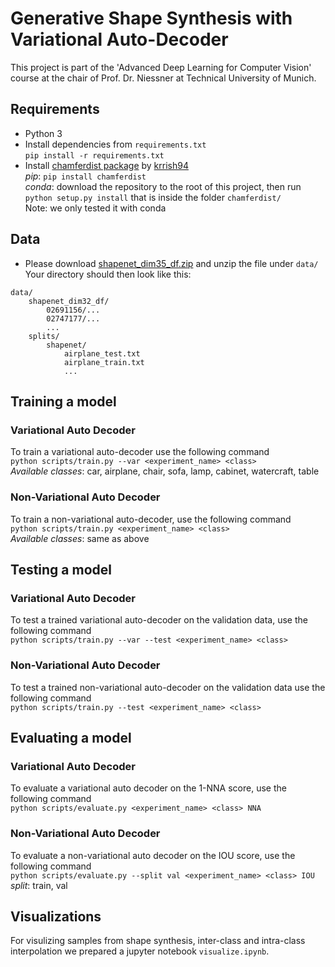 # Generative Shape Synthesis with Variational Auto-Decoder
This project is part of the 'Advanced Deep Learning for Computer Vision' course at the chair of Prof. Dr. Niessner at Technical University of Munich.

## Requirements
- Python 3
- Install dependencies from ```requirements.txt```  
```pip install -r requirements.txt```
- Install [chamferdist package](https://github.com/krrish94/chamferdist) by [krrish94](https://github.com/krrish94)  
*pip*: ```pip install chamferdist```  
*conda*: download the repository to the root of this project, then run ```python setup.py install``` that is inside the folder ```chamferdist/```  
Note: we only tested it with conda

## Data
- Please download [shapenet_dim35_df.zip](https://drive.google.com/file/d/1-0WDifB7km53JgfsTSEjxIXTakFilEEE/view?usp=sharing) and unzip the file under ```data/```
Your directory should then look like this:
```
data/
    shapenet_dim32_df/
        02691156/...
        02747177/...
        ...
    splits/
        shapenet/
            airplane_test.txt
            airplane_train.txt
            ...
```

## Training a model
### Variational Auto Decoder
To train a variational auto-decoder use the following command  
```python scripts/train.py --var <experiment_name> <class> ```  
*Available classes*: car, airplane, chair, sofa, lamp, cabinet, watercraft, table
### Non-Variational Auto Decoder
To train a non-variational auto-decoder, use the following command  
```python scripts/train.py <experiment_name> <class> ```  
*Available classes*: same as above

## Testing a model
### Variational Auto Decoder
To test a trained variational auto-decoder on the validation data, use the following command  
```python scripts/train.py --var --test <experiment_name> <class> ```  
### Non-Variational Auto Decoder
To test a trained non-variational auto-decoder on the validation data use the following command  
```python scripts/train.py --test <experiment_name> <class> ```  

## Evaluating a model
### Variational Auto Decoder
To evaluate a variational auto decoder on the 1-NNA score, use the following command  
```python scripts/evaluate.py <experiment_name> <class> NNA ```  
### Non-Variational Auto Decoder
To evaluate a non-variational auto decoder on the IOU score, use the following command  
```python scripts/evaluate.py --split val <experiment_name> <class> IOU ```  
*split*: train, val

## Visualizations
For visulizing samples from shape synthesis, inter-class and intra-class interpolation we prepared a jupyter notebook ```visualize.ipynb```.